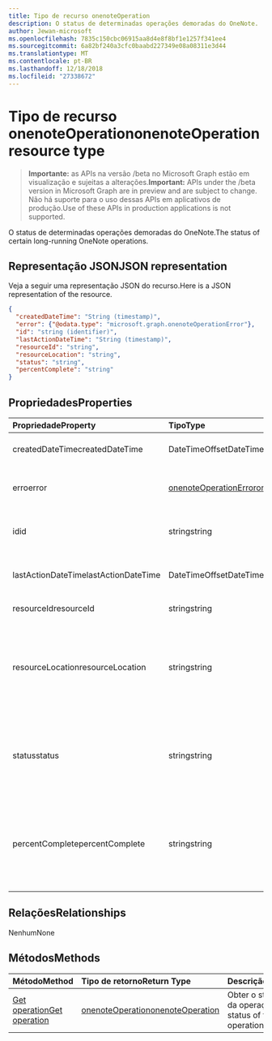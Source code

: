 ```yaml
---
title: Tipo de recurso onenoteOperation
description: O status de determinadas operações demoradas do OneNote.
author: Jewan-microsoft
ms.openlocfilehash: 7835c150cbc06915aa8d4e8f8bf1e1257f341ee4
ms.sourcegitcommit: 6a82bf240a3cfc0baabd227349e08a08311e3d44
ms.translationtype: MT
ms.contentlocale: pt-BR
ms.lasthandoff: 12/18/2018
ms.locfileid: "27338672"
---
```

# <a name="onenoteoperation-resource-type"></a><span data-ttu-id="a83d1-103">Tipo de recurso onenoteOperation</span><span class="sxs-lookup"><span data-stu-id="a83d1-103">onenoteOperation resource type</span></span>

> <span data-ttu-id="a83d1-104">**Importante:** as APIs na versão /beta no Microsoft Graph estão em visualização e sujeitas a alterações.</span><span class="sxs-lookup"><span data-stu-id="a83d1-104">**Important:** APIs under the /beta version in Microsoft Graph are in preview and are subject to change.</span></span> <span data-ttu-id="a83d1-105">Não há suporte para o uso dessas APIs em aplicativos de produção.</span><span class="sxs-lookup"><span data-stu-id="a83d1-105">Use of these APIs in production applications is not supported.</span></span>

<span data-ttu-id="a83d1-106">O status de determinadas operações demoradas do OneNote.</span><span class="sxs-lookup"><span data-stu-id="a83d1-106">The status of certain long-running OneNote operations.</span></span>

## <a name="json-representation"></a><span data-ttu-id="a83d1-107">Representação JSON</span><span class="sxs-lookup"><span data-stu-id="a83d1-107">JSON representation</span></span>

<span data-ttu-id="a83d1-108">Veja a seguir uma representação JSON do recurso.</span><span class="sxs-lookup"><span data-stu-id="a83d1-108">Here is a JSON representation of the resource.</span></span>

<!-- {
  "blockType": "resource",
  "optionalProperties": [

  ],
  "@odata.type": "microsoft.graph.onenoteOperation"
}-->

```json
{
  "createdDateTime": "String (timestamp)",
  "error": {"@odata.type": "microsoft.graph.onenoteOperationError"},
  "id": "string (identifier)",
  "lastActionDateTime": "String (timestamp)",
  "resourceId": "string",
  "resourceLocation": "string",
  "status": "string",
  "percentComplete": "string"
}

```
## <a name="properties"></a><span data-ttu-id="a83d1-109">Propriedades</span><span class="sxs-lookup"><span data-stu-id="a83d1-109">Properties</span></span>
| <span data-ttu-id="a83d1-110">Propriedade</span><span class="sxs-lookup"><span data-stu-id="a83d1-110">Property</span></span>     | <span data-ttu-id="a83d1-111">Tipo</span><span class="sxs-lookup"><span data-stu-id="a83d1-111">Type</span></span>   |<span data-ttu-id="a83d1-112">Descrição</span><span class="sxs-lookup"><span data-stu-id="a83d1-112">Description</span></span>|
|:---------------|:--------|:----------|
|<span data-ttu-id="a83d1-113">createdDateTime</span><span class="sxs-lookup"><span data-stu-id="a83d1-113">createdDateTime</span></span>| <span data-ttu-id="a83d1-114">DateTimeOffset</span><span class="sxs-lookup"><span data-stu-id="a83d1-114">DateTimeOffset</span></span> |<span data-ttu-id="a83d1-115">A hora de início da operação.</span><span class="sxs-lookup"><span data-stu-id="a83d1-115">The start time of the operation.</span></span>|
|<span data-ttu-id="a83d1-116">erro</span><span class="sxs-lookup"><span data-stu-id="a83d1-116">error</span></span>|[<span data-ttu-id="a83d1-117">onenoteOperationError</span><span class="sxs-lookup"><span data-stu-id="a83d1-117">onenoteOperationError</span></span>](onenoteoperationerror.md)|<span data-ttu-id="a83d1-118">O erro retornado pela operação.</span><span class="sxs-lookup"><span data-stu-id="a83d1-118">The error returned by the operation.</span></span>|
|<span data-ttu-id="a83d1-119">id</span><span class="sxs-lookup"><span data-stu-id="a83d1-119">id</span></span>|<span data-ttu-id="a83d1-120">string</span><span class="sxs-lookup"><span data-stu-id="a83d1-120">string</span></span>|<span data-ttu-id="a83d1-121">A id da operação. Somente leitura.</span><span class="sxs-lookup"><span data-stu-id="a83d1-121">The operation id. Read-only.</span></span>|
|<span data-ttu-id="a83d1-122">lastActionDateTime</span><span class="sxs-lookup"><span data-stu-id="a83d1-122">lastActionDateTime</span></span>| <span data-ttu-id="a83d1-123">DateTimeOffset</span><span class="sxs-lookup"><span data-stu-id="a83d1-123">DateTimeOffset</span></span> |<span data-ttu-id="a83d1-124">A hora da última ação da operação.</span><span class="sxs-lookup"><span data-stu-id="a83d1-124">The time of the last action of the operation.</span></span>|
|<span data-ttu-id="a83d1-125">resourceId</span><span class="sxs-lookup"><span data-stu-id="a83d1-125">resourceId</span></span>|<span data-ttu-id="a83d1-126">string</span><span class="sxs-lookup"><span data-stu-id="a83d1-126">string</span></span>|<span data-ttu-id="a83d1-127">A id do recurso.</span><span class="sxs-lookup"><span data-stu-id="a83d1-127">The resource id.</span></span>|
|<span data-ttu-id="a83d1-128">resourceLocation</span><span class="sxs-lookup"><span data-stu-id="a83d1-128">resourceLocation</span></span>|<span data-ttu-id="a83d1-129">string</span><span class="sxs-lookup"><span data-stu-id="a83d1-129">string</span></span>|<span data-ttu-id="a83d1-p102">O URI de recurso do objeto. Por exemplo, o URI de recurso para uma seção ou página copiada.</span><span class="sxs-lookup"><span data-stu-id="a83d1-p102">The resource URI for the object. For example, the resource URI for a copied page or section.</span></span> |
|<span data-ttu-id="a83d1-132">status</span><span class="sxs-lookup"><span data-stu-id="a83d1-132">status</span></span>|<span data-ttu-id="a83d1-133">string</span><span class="sxs-lookup"><span data-stu-id="a83d1-133">string</span></span>|<span data-ttu-id="a83d1-134">O status atual da operação: `notstarted`, `running`, `completed`, `failed`</span><span class="sxs-lookup"><span data-stu-id="a83d1-134">The current status of the operation: `notstarted`, `running`, `completed`, `failed`</span></span> |
|<span data-ttu-id="a83d1-135">percentComplete</span><span class="sxs-lookup"><span data-stu-id="a83d1-135">percentComplete</span></span>|<span data-ttu-id="a83d1-136">string</span><span class="sxs-lookup"><span data-stu-id="a83d1-136">string</span></span>|<span data-ttu-id="a83d1-137">A porcentagem concluída da operação se a operação ainda estiver com um status `running`</span><span class="sxs-lookup"><span data-stu-id="a83d1-137">The operation percent complete if the operation is still in `running` status</span></span>

## <a name="relationships"></a><span data-ttu-id="a83d1-138">Relações</span><span class="sxs-lookup"><span data-stu-id="a83d1-138">Relationships</span></span>
<span data-ttu-id="a83d1-139">Nenhum</span><span class="sxs-lookup"><span data-stu-id="a83d1-139">None</span></span>


## <a name="methods"></a><span data-ttu-id="a83d1-140">Métodos</span><span class="sxs-lookup"><span data-stu-id="a83d1-140">Methods</span></span>

| <span data-ttu-id="a83d1-141">Método</span><span class="sxs-lookup"><span data-stu-id="a83d1-141">Method</span></span>           | <span data-ttu-id="a83d1-142">Tipo de retorno</span><span class="sxs-lookup"><span data-stu-id="a83d1-142">Return Type</span></span>    |<span data-ttu-id="a83d1-143">Descrição</span><span class="sxs-lookup"><span data-stu-id="a83d1-143">Description</span></span>|
|:---------------|:--------|:----------|
|[<span data-ttu-id="a83d1-144">Get operation</span><span class="sxs-lookup"><span data-stu-id="a83d1-144">Get operation</span></span>](../api/onenoteoperation-get.md) | [<span data-ttu-id="a83d1-145">onenoteOperation</span><span class="sxs-lookup"><span data-stu-id="a83d1-145">onenoteOperation</span></span>](onenoteoperation.md) |<span data-ttu-id="a83d1-146">Obter o status atual da operação.</span><span class="sxs-lookup"><span data-stu-id="a83d1-146">Get the status of the operation.</span></span> |

<!-- uuid: 8fcb5dbc-d5aa-4681-8e31-b001d5168d79
2015-10-25 14:57:30 UTC -->
<!-- {
  "type": "#page.annotation",
  "description": "onenoteOperation resource",
  "keywords": "",
  "section": "documentation",
  "tocPath": ""
}-->

